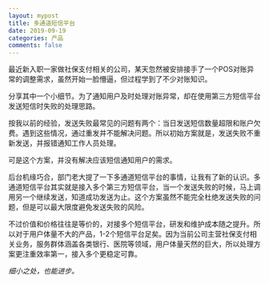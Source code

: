 ```yaml
---
layout: mypost
title: 多通道短信平台
date: 2019-09-19
categories: 产品
comments: false 
---
```


最近新入职一家做社保支付相关的公司，某天忽然被安排接手了一个POS对账异常的调整需求，虽然开始一脸懵逼，但过程学到了不少对账知识。

分享其中一个小细节。为了通知用户及时处理对账异常，却在使用第三方短信平台发送短信时失败的处理思路。

按我以前的经验，发送失败最常见的问题有两个：当日发送短信数量超限和账户欠费。遇到这些情况，通过重发并不能解决问题。所以初始方案就是，发送失败不重新发送，并报错通知工作人员处理。

可是这个方案，并没有解决应该短信通知用户的需求。

后台机缘巧合，部门老大提了一下多通道短信平台的事情，让我有了新的认识。多通道短信平台其实就是接入多个第三方短信平台，当一个发送失败的时候，马上调用另一个继续发送，知道成功发送为止。这个方案虽然不能完全杜绝发送失败的问题，但是可以最大限度避免发送失败的风险。

不过价值和价格往往是等价的，对接多个短信平台，研发和维护成本随之提升。所以对于用户体量不大的产品，1-2个短信平台足矣。因为当前公司主营社保支付相关业务，服务群体涵盖各类银行、医院等领域，用户体量天然的巨大，所以处理方案更注重效率第一，接入多个更稳定可靠。

_细小之处，也能进步。_
